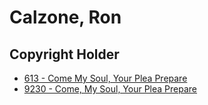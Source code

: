 # Calzone, Ron

## Copyright Holder

- [613 - Come My Soul, Your Plea Prepare](/hymns/613.md)
- [9230 - Come, My Soul, Your Plea Prepare](/hymns/9230.md)

